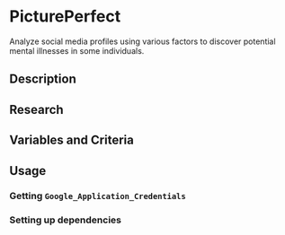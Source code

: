 # PicturePerfect
Analyze social media profiles using various factors to discover potential mental illnesses in some individuals.

## Description

## Research

## Variables and Criteria 

## Usage
### Getting `Google_Application_Credentials`

### Setting up dependencies

